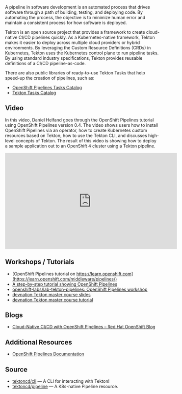 A pipeline in software development is an automated process that drives
software through a path of building, testing, and deploying code. By
automating the process, the objective is to minimize human error and maintain
a consistent process for how software is deployed.

Tekton is an open source project that provides a framework to create
cloud-native CI/CD pipelines quickly. As a Kubernetes-native framework,
Tekton makes it easier to deploy across multiple cloud providers or hybrid
environments. By leveraging the Custom Resource Definitions (CRDs) in
Kubernetes, Tekton uses the Kubernetes control plane to run pipeline tasks.
By using standard industry specifications, Tekton provides reusable
definitions of a CI/CD pipeline-as-code.

There are also public libraries of ready-to-use Tekton Tasks that help
speed-up the creation of pipelines, such as:

* [OpenShift Pipelines Tasks Catalog](https://github.com/openshift/pipelines-catalog)
* [Tekton Tasks Catalog](https://github.com/tektoncd/catalog)


## Video

In this video, Daniel Helfand goes through the OpenShift Pipelines tutorial
using OpenShift Pipelines version 0.4. The video shows users how to install
OpenShift Pipelines via an operator, how to create Kubernetes custom
resources based on Tekton, how to use the Tekton CLI, and discusses
high-level concepts of Tekton. The result of this video is showing how to
deploy a sample application out to an OpenShift 4 cluster using a Tekton
pipeline.

<iframe width="560" height="315" src="https://www.youtube-nocookie.com/embed/pMDiiW1UqLo" frameborder="0" allow="accelerometer; autoplay; encrypted-media; gyroscope; picture-in-picture" allowfullscreen></iframe>

## Workshops / Tutorials

* [OpenShift Pipelines tutorial on https://learn.openshift.com](https://learn.openshift.com/middleware/pipelines/)
* [A step-by-step tutorial showing OpenShift Pipelines](https://github.com/openshift/pipelines-tutorial)
* [openshift-labs/lab-tekton-pipelines: OpenShift Pipelines workshop](https://github.com/openshift-labs/lab-tekton-pipelines)
* [devnation Tekton master course slides](http://dn.dev/tektonmaster)
* [devnation Tekton master course tutorial](http://dn.dev/tekton-tutorial)

## Blogs

* [Cloud-Native CI/CD with OpenShift Pipelines – Red Hat OpenShift Blog](https://blog.openshift.com/cloud-native-ci-cd-with-openshift-pipelines/)


## Additional Resources

* [OpenShift Pipelines Documentation](https://openshift.github.io/pipelines-docs/)


## Source

* [tektoncd/cli](https://github.com/tektoncd/cli) — A CLI for interacting with Tekton!
* [tektoncd/pipeline](https://github.com/tektoncd/pipeline) — A K8s-native Pipeline resource.
